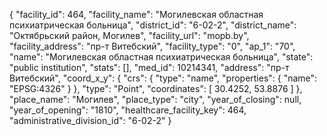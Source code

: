 {
    "facility_id": 464,
    "facility_name": "Могилевская областная психиатрическая больница",
    "district_id": "6-02-2",
    "district_name": "Октябрьский район, Могилев",
    "facility_url": "mopb.by",
    "facility_address": "пр-т Витебский",
    "facility_type": "0",
    "ap_1": "70",
    "name": "Могилевская областная психиатрическая больница",
    "state": "public institution",
    "stats": [],
    "med_id": 10214341,
    "address": "пр-т Витебский",
    "coord_x_y": {
        "crs": {
            "type": "name",
            "properties": {
                "name": "EPSG:4326"
            }
        },
        "type": "Point",
        "coordinates": [
            30.4252,
            53.8876
        ]
    },
    "place_name": "Могилев",
    "place_type": "city",
    "year_of_closing": null,
    "year_of_opening": "1810",
    "healthcare_facility_key": 464,
    "administrative_division_id": "6-02-2"
}